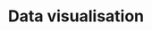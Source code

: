 ---
layout: collection
title: "Data visualisation"
description: "Standards for data visualisation at the NHSBSA"
status: DRAFT
tags: home
order: 9
collection_tag: data
pagination:
  data: collections.data
  size: 50
  alias: Data visualisation
---